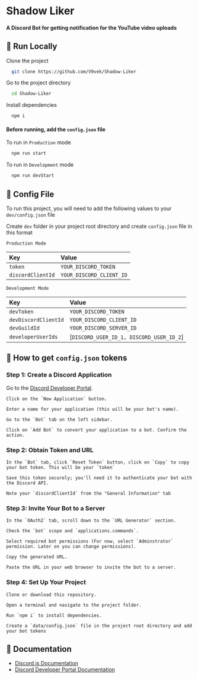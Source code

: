 
# Shadow Liker

#### A Discord Bot for getting notification for the YouTube video uploads

## 🚀 Run Locally

Clone the project

```bash
  git clone https://github.com/V9vek/Shadow-Liker
```

Go to the project directory

```bash
  cd Shadow-Liker
```

Install dependencies

```bash
  npm i
```

#### Before running, add the `config.json` file

To run in ```Production``` mode

```bash
  npm run start
```
To run in ```Development``` mode

```bash
  npm run devStart
```

## 🧾 Config File

To run this project, you will need to add the following values  to your `dev/config.json` file

Create `dev` folder in your project root directory and create `config.json` file in this format


```
Production Mode
```

| Key | Value     |
| :-------- | :------- |
| `token` | `YOUR_DISCORD_TOKEN` |
| `discordClientId` | `YOUR_DISCORD_CLIENT_ID` |


```
Development Mode
```

| Key | Value     |
| :-------- | :------- |
| `devToken` | `YOUR_DISCORD_TOKEN` |
| `devDiscordClientId` | `YOUR_DISCORD_CLIENT_ID` |
| `devGuildId` | `YOUR_DISCORD_SERVER_ID` |
| `developerUserIds` | [`DISCORD_USER_ID_1, DISCORD_USER_ID_2`] |


## 🧠 How to get ``config.json`` tokens

### Step 1: Create a Discord Application

Go to the [Discord Developer Portal](https://discord.com/developers/applications).
```
Click on the `New Application` button.

Enter a name for your application (this will be your bot's name).

Go to the `Bot` tab on the left sidebar.

Click on `Add Bot` to convert your application to a bot. Confirm the action.
```

### Step 2: Obtain Token and URL
```
In the `Bot` tab, click `Reset Token` button, click on `Copy` to copy your bot token. This will be your `token`

Save this token securely; you'll need it to authenticate your bot with the Discord API.

Note your `discordClientId` from the "General Information" tab
```

### Step 3: Invite Your Bot to a Server
```
In the `OAuth2` tab, scroll down to the `URL Generator` section.

Check the `bot` scope and `applications.commands`.

Select required bot permissions (For now, select `Adminstrator` permission. Later on you can change permissions).

Copy the generated URL.

Paste the URL in your web browser to invite the bot to a server.
```

### Step 4: Set Up Your Project
```
Clone or download this repository.

Open a terminal and navigate to the project folder.

Run `npm i` to install dependencies.

Create a `data/config.json` file in the project root directory and add your bot tokens
```

## 💊 Documentation


- [Discord.js Documentation](https://discord.js.org/#/docs/main/stable/general/welcome)
- [Discord Developer Portal Documentation](https://discord.com/developers/docs/intro)


